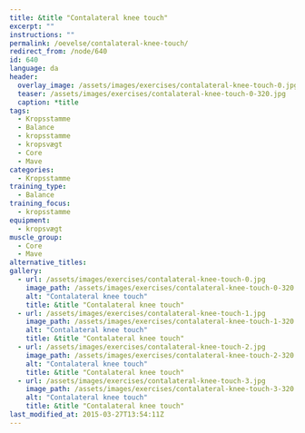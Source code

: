 ```yaml
---
title: &title "Contalateral knee touch"
excerpt: ""
instructions: ""
permalink: /oevelse/contalateral-knee-touch/
redirect_from: /node/640
id: 640
language: da
header:
  overlay_image: /assets/images/exercises/contalateral-knee-touch-0.jpg
  teaser: /assets/images/exercises/contalateral-knee-touch-0-320.jpg
  caption: *title
tags:
  - Kropsstamme
  - Balance
  - kropsstamme
  - kropsvægt
  - Core
  - Mave
categories:
  - Kropsstamme
training_type: 
  - Balance
training_focus: 
  - kropsstamme
equipment:
  - kropsvægt
muscle_group:
  - Core
  - Mave
alternative_titles:
gallery:
  - url: /assets/images/exercises/contalateral-knee-touch-0.jpg
    image_path: /assets/images/exercises/contalateral-knee-touch-0-320.jpg
    alt: "Contalateral knee touch"
    title: &title "Contalateral knee touch"
  - url: /assets/images/exercises/contalateral-knee-touch-1.jpg
    image_path: /assets/images/exercises/contalateral-knee-touch-1-320.jpg
    alt: "Contalateral knee touch"
    title: &title "Contalateral knee touch"
  - url: /assets/images/exercises/contalateral-knee-touch-2.jpg
    image_path: /assets/images/exercises/contalateral-knee-touch-2-320.jpg
    alt: "Contalateral knee touch"
    title: &title "Contalateral knee touch"
  - url: /assets/images/exercises/contalateral-knee-touch-3.jpg
    image_path: /assets/images/exercises/contalateral-knee-touch-3-320.jpg
    alt: "Contalateral knee touch"
    title: &title "Contalateral knee touch"
last_modified_at: 2015-03-27T13:54:11Z
---
```



